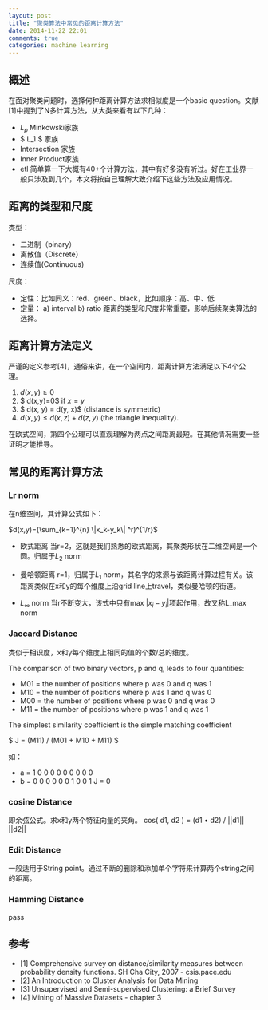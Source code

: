 ```yaml
---
layout: post
title: "聚类算法中常见的距离计算方法"
date: 2014-11-22 22:01
comments: true
categories: machine learning
---
```


## 概述
在面对聚类问题时，选择何种距离计算方法求相似度是一个basic question。文献[1]中提到了N多计算方法，从大类来看有以下几种：

* $L_p$ Minkowski家族
* $ L_1 $ 家族
* Intersection 家族
* Inner Product家族
* etl
简单算一下大概有40+个计算方法，其中有好多没有听过。好在工业界一般只涉及到几个，本文将按自己理解大致介绍下这些方法及应用情况。

## 距离的类型和尺度
类型：

* 二进制（binary）
* 离散值（Discrete）
* 连续值(Continuous)

尺度：

* 定性：比如同义：red、green、black，比如顺序：高、中、低
* 定量：
    a) interval
    b) ratio
距离的类型和尺度非常重要，影响后续聚类算法的选择。

## 距离计算方法定义
严谨的定义参考[4]，通俗来讲，在一个空间内，距离计算方法满足以下4个公理。

1. $d(x,y) ≥ 0$
2. $ d(x,y)=0$ if $x=y$
3. $ d(x, y) = d(y, x)$ (distance is symmetric)
4. $d(x, y) ≤ d(x, z) + d(z, y)$ (the triangle inequality).

在欧式空间，第四个公理可以直观理解为两点之间距离最短。在其他情况需要一些证明才能推导。

## 常见的距离计算方法

### Lr norm
在n维空间，其计算公式如下：

$d(x,y)=(\sum_{k=1}^{n} \|x_k-y_k\| ^r)^{1/r}$


* 欧式距离
当r=2，这就是我们熟悉的欧式距离，其聚类形状在二维空间是一个圆。归属于$L_2$ norm

* 曼哈顿距离
r=1，归属于$L_1$ norm，其名字的来源与该距离计算过程有关。该距离类似在x和y的每个维度上沿grid line上travel，类似曼哈顿的街道。

* $L_∞$ norm
当r不断变大，该式中只有max $|x_i-y_i|$项起作用，故又称L_max norm

### Jaccard Distance
类似于相识度，x和y每个维度上相同的值的个数/总的维度。

The comparison of two binary vectors, p and q, leads to four quantities: 

* M01 = the number of positions where p was 0 and q was 1 
* M10 = the number of positions where p was 1 and q was 0 
* M00 = the number of positions where p was 0 and q was 0 
* M11 = the number of positions where p was 1 and q was 1 

The simplest similarity coefficient is the simple matching coefficient 

$ J = (M11) / (M01 + M10 + M11) $ 

如：

* a = 1 0 0 0 0 0 0 0 0 0
* b = 0 0 0 0 0 0 1 0 0 1
J = 0

### cosine Distance
即余弦公式。求x和y两个特征向量的夹角。
cos( d1, d2 ) = (d1 • d2) / ||d1|| ||d2|| 

### Edit Distance
一般适用于String point。通过不断的删除和添加单个字符来计算两个string之间的距离。

### Hamming Distance
pass

## 参考

* [1] Comprehensive survey on distance/similarity measures between probability density functions. SH Cha
City, 2007 - csis.pace.edu
* [2] An Introduction to Cluster Analysis for Data Mining
* [3] Unsupervised and Semi-supervised Clustering:
a Brief Survey
* [4] Mining of Massive Datasets - chapter 3